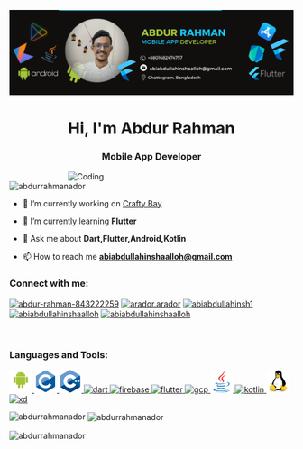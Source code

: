 ![logo](https://github.com/abdurrahmanador/abdurrahmanador/blob/main/Black%20and%20Red%20Gradient%20Professional%20LinkedIn%20Banner.png)
<h1 align="center">Hi, I'm Abdur Rahman</h1>
<h3 align="center">Mobile App Developer</h3>
<image align="right" alt="Coding" width="400" src="https://cdn.dribbble.com/users/1603428/screenshots/4158705/mob-dev.gif">
<p align="left"> <img src="https://komarev.com/ghpvc/?username=abdurrahmanador&label=Profile%20views&color=0e75b6&style=flat" alt="abdurrahmanador" /> </p>

- 🔭 I’m currently working on [Crafty Bay](https://github.com/abdurrahmanador/ecommerce_appl)

- 🌱 I’m currently learning **Flutter**

- 💬 Ask me about **Dart,Flutter,Android,Kotlin**

- 📫 How to reach me **abiabdullahinshaalloh@gmail.com**

<h3 align="left">Connect with me:</h3>
<p align="left">
<a href="https://linkedin.com/in/abdur-rahman-843222259" target="blank"><img align="center" src="https://raw.githubusercontent.com/rahuldkjain/github-profile-readme-generator/master/src/images/icons/Social/linked-in-alt.svg" alt="abdur-rahman-843222259" height="30" width="40" /></a>
<a href="https://fb.com/arador.arador" target="blank"><img align="center" src="https://raw.githubusercontent.com/rahuldkjain/github-profile-readme-generator/master/src/images/icons/Social/facebook.svg" alt="arador.arador" height="30" width="40" /></a>
<a href="https://www.hackerrank.com/abiabdullahinsh1" target="blank"><img align="center" src="https://raw.githubusercontent.com/rahuldkjain/github-profile-readme-generator/master/src/images/icons/Social/hackerrank.svg" alt="abiabdullahinsh1" height="30" width="40" /></a>
<a href="https://codeforces.com/profile/abiabdullahinshaalloh" target="blank"><img align="center" src="https://raw.githubusercontent.com/rahuldkjain/github-profile-readme-generator/master/src/images/icons/Social/codeforces.svg" alt="abiabdullahinshaalloh" height="30" width="40" /></a>
<a href="https://www.leetcode.com/abiabdullahinshaalloh" target="blank"><img align="center" src="https://raw.githubusercontent.com/rahuldkjain/github-profile-readme-generator/master/src/images/icons/Social/leet-code.svg" alt="abiabdullahinshaalloh" height="30" width="40" /></a>
</p>
</br>
<h3 align="left">Languages and Tools:</h3>
<p align="left"> <a href="https://developer.android.com" target="_blank" rel="noreferrer"> <img src="https://raw.githubusercontent.com/devicons/devicon/master/icons/android/android-original-wordmark.svg" alt="android" width="40" height="40"/> </a> <a href="https://www.cprogramming.com/" target="_blank" rel="noreferrer"> <img src="https://raw.githubusercontent.com/devicons/devicon/master/icons/c/c-original.svg" alt="c" width="40" height="40"/> </a> <a href="https://www.w3schools.com/cpp/" target="_blank" rel="noreferrer"> <img src="https://raw.githubusercontent.com/devicons/devicon/master/icons/cplusplus/cplusplus-original.svg" alt="cplusplus" width="40" height="40"/> </a> <a href="https://dart.dev" target="_blank" rel="noreferrer"> <img src="https://www.vectorlogo.zone/logos/dartlang/dartlang-icon.svg" alt="dart" width="40" height="40"/> </a> <a href="https://firebase.google.com/" target="_blank" rel="noreferrer"> <img src="https://www.vectorlogo.zone/logos/firebase/firebase-icon.svg" alt="firebase" width="40" height="40"/> </a> <a href="https://flutter.dev" target="_blank" rel="noreferrer"> <img src="https://www.vectorlogo.zone/logos/flutterio/flutterio-icon.svg" alt="flutter" width="40" height="40"/> </a> <a href="https://cloud.google.com" target="_blank" rel="noreferrer"> <img src="https://www.vectorlogo.zone/logos/google_cloud/google_cloud-icon.svg" alt="gcp" width="40" height="40"/> </a> <a href="https://www.java.com" target="_blank" rel="noreferrer"> <img src="https://raw.githubusercontent.com/devicons/devicon/master/icons/java/java-original.svg" alt="java" width="40" height="40"/> </a> <a href="https://kotlinlang.org" target="_blank" rel="noreferrer"> <img src="https://www.vectorlogo.zone/logos/kotlinlang/kotlinlang-icon.svg" alt="kotlin" width="40" height="40"/> </a> <a href="https://www.linux.org/" target="_blank" rel="noreferrer"> <img src="https://raw.githubusercontent.com/devicons/devicon/master/icons/linux/linux-original.svg" alt="linux" width="40" height="40"/> </a> <a href="https://www.adobe.com/products/xd.html" target="_blank" rel="noreferrer"> <img src="https://cdn.worldvectorlogo.com/logos/adobe-xd.svg" alt="xd" width="40" height="40"/> </a> </p>

<p><img align="left" src="https://github-readme-stats.vercel.app/api/top-langs?username=abdurrahmanador&show_icons=true&locale=en&layout=compact" alt="abdurrahmanador" /></p>

<p>&nbsp;<img align="center" src="https://github-readme-stats.vercel.app/api?username=abdurrahmanador&show_icons=true&locale=en" alt="abdurrahmanador" /></p>

<p><img align="center" src="https://github-readme-streak-stats.herokuapp.com/?user=abdurrahmanador&" alt="abdurrahmanador" /></p>
